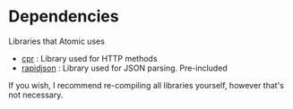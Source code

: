 # Dependencies

Libraries that Atomic uses

- [cpr](https://github.com/whoshuu/cpr) : Library used for HTTP methods
- [rapidjson](https://github.com/Tencent/rapidjson) : Library used for JSON parsing. Pre-included

If you wish, I recommend re-compiling all libraries yourself, however that's not necessary.
